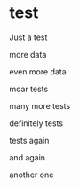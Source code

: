 # test
Just a test

more data

even more data

moar tests

many more tests

definitely tests

tests again

and again

another one
